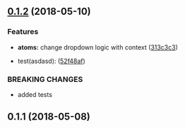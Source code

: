 <a name="0.1.2"></a>
## [0.1.2](https://github.com/8base/boost/compare/v0.1.1...v0.1.2) (2018-05-10)


### Features

* **atoms:** change dropdown logic with context ([313c3c3](https://github.com/8base/boost/commit/313c3c3))


* test(asdasd): ([52f48af](https://github.com/8base/boost/commit/52f48af))


### BREAKING CHANGES

* added tests



<a name="0.1.1"></a>
## 0.1.1 (2018-05-08)



